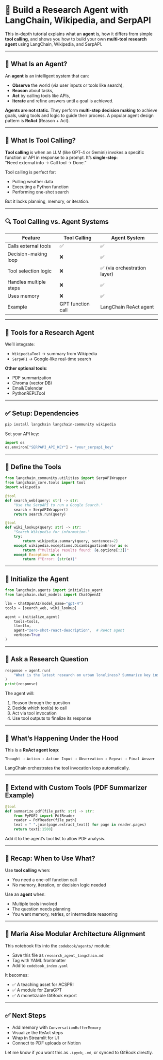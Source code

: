 # 🧠 Build a Research Agent with LangChain, Wikipedia, and SerpAPI

This in-depth tutorial explains what an **agent** is, how it differs from simple **tool calling**, and shows you how to build your own **multi-tool research agent** using LangChain, Wikipedia, and SerpAPI.

---

## 🤖 What Is an Agent?

An **agent** is an intelligent system that can:
- **Observe** the world (via user inputs or tools like search),
- **Reason** about tasks,
- **Act** by calling tools like APIs,
- **Iterate** and refine answers until a goal is achieved.

**Agents are not static.** They perform **multi-step decision making** to achieve goals, using tools and logic to guide their process. A popular agent design pattern is **ReAct** (Reason + Act).

---

## 🔧 What Is Tool Calling?

**Tool calling** is when an LLM (like GPT-4 or Gemini) invokes a specific function or API in response to a prompt. It’s **single-step**:  
“Need external info → Call tool → Done.”

Tool calling is perfect for:
- Pulling weather data
- Executing a Python function
- Performing one-shot search

But it lacks planning, memory, or iteration.

---

## 🔍 Tool Calling vs. Agent Systems

| Feature                  | Tool Calling              | Agent System                  |
|--------------------------|---------------------------|-------------------------------|
| Calls external tools     | ✅                         | ✅                             |
| Decision-making loop     | ❌                         | ✅                             |
| Tool selection logic     | ❌                         | ✅ (via orchestration layer)   |
| Handles multiple steps   | ❌                         | ✅                             |
| Uses memory              | ❌                         | ✅                             |
| Example                  | GPT function call          | LangChain ReAct agent         |

---

## 🧰 Tools for a Research Agent

We’ll integrate:

- `WikipediaTool` → summary from Wikipedia
- `SerpAPI` → Google-like real-time search

**Other optional tools**:
- PDF summarization
- Chroma (vector DB)
- Email/Calendar
- PythonREPLTool

---

## ✅ Setup: Dependencies

```bash
pip install langchain langchain-community wikipedia
```

Set your API key:

```python
import os
os.environ["SERPAPI_API_KEY"] = "your_serpapi_key"
```

---

## 🧪 Define the Tools

```python
from langchain_community.utilities import SerpAPIWrapper
from langchain_core.tools import tool
import wikipedia

@tool
def search_web(query: str) -> str:
    "Use the SerpAPI to run a Google Search."
    search = SerpAPIWrapper()
    return search.run(query)

@tool
def wiki_lookup(query: str) -> str:
    "Search Wikipedia for information."
    try:
        return wikipedia.summary(query, sentences=2)
    except wikipedia.exceptions.DisambiguationError as e:
        return f"Multiple results found: {e.options[:3]}"
    except Exception as e:
        return f"Error: {str(e)}"
```

---

## 🧠 Initialize the Agent

```python
from langchain.agents import initialize_agent
from langchain.chat_models import ChatOpenAI

llm = ChatOpenAI(model_name="gpt-4")
tools = [search_web, wiki_lookup]

agent = initialize_agent(
    tools=tools,
    llm=llm,
    agent="zero-shot-react-description",  # ReAct agent
    verbose=True
)
```

---

## 💬 Ask a Research Question

```python
response = agent.run(
    "What is the latest research on urban loneliness? Summarize key insights from Wikipedia and the web."
)
print(response)
```

The agent will:
1. Reason through the question
2. Decide which tool(s) to call
3. Act via tool invocation
4. Use tool outputs to finalize its response

---

## 🔄 What’s Happening Under the Hood

This is a **ReAct agent loop**:
```
Thought → Action → Action Input → Observation → Repeat → Final Answer
```

LangChain orchestrates the tool invocation loop automatically.

---

## 🧩 Extend with Custom Tools (PDF Summarizer Example)

```python
@tool
def summarize_pdf(file_path: str) -> str:
    from PyPDF2 import PdfReader
    reader = PdfReader(file_path)
    text = " ".join(page.extract_text() for page in reader.pages)
    return text[:1500]
```

Add it to the agent’s tool list to allow PDF analysis.

---

## 🔁 Recap: When to Use What?

Use **tool calling** when:
- You need a one-off function call
- No memory, iteration, or decision logic needed

Use an **agent** when:
- Multiple tools involved
- The question needs planning
- You want memory, retries, or intermediate reasoning

---

## 🧱 Maria Aise Modular Architecture Alignment

This notebook fits into the `codebook/agents/` module:

- Save this file as `research_agent_langchain.md`
- Tag with YAML frontmatter
- Add to `codebook_index.yaml`

It becomes:
- ✅ A teaching asset for ACSPRI
- ✅ A module for ZaraGPT
- ✅ A monetizable GitBook export

---

## ✅ Next Steps

- Add memory with `ConversationBufferMemory`
- Visualize the ReAct steps
- Wrap in Streamlit for UI
- Connect to PDF uploads or Notion

Let me know if you want this as `.ipynb`, `.md`, or synced to GitBook directly.